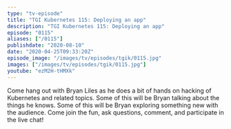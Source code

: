 ```yaml
---
type: "tv-episode"
title: "TGI Kubernetes 115: Deploying an app"
description: "TGI Kubernetes 115: Deploying an app"
episode: "0115"
aliases: ["/0115"]
publishdate: "2020-08-10"
date: "2020-04-25T09:33:20Z"
episode_image: "/images/tv/episodes/tgik/0115.jpg"
images: ["/images/tv/episodes/tgik/0115.jpg"]
youtube: "ezM2H-tHMXk"
---
```


Come hang out with Bryan Liles as he does a bit of hands on hacking of Kubernetes and related topics. Some of this will be Bryan talking about the things he knows. Some of this will be Bryan exploring something new with the audience. Come join the fun, ask questions, comment, and participate in the live chat!

